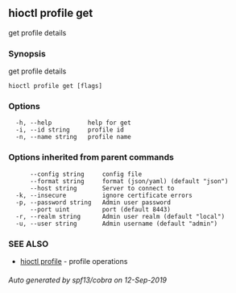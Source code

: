 ## hioctl profile get

get profile details

### Synopsis

get profile details

```
hioctl profile get [flags]
```

### Options

```
  -h, --help          help for get
  -i, --id string     profile id
  -n, --name string   profile name
```

### Options inherited from parent commands

```
      --config string     config file
      --format string     format (json/yaml) (default "json")
      --host string       Server to connect to
  -k, --insecure          ignore certificate errors
  -p, --password string   Admin user password
      --port uint         port (default 8443)
  -r, --realm string      Admin user realm (default "local")
  -u, --user string       Admin username (default "admin")
```

### SEE ALSO

* [hioctl profile](hioctl_profile.md)	 - profile operations

###### Auto generated by spf13/cobra on 12-Sep-2019
